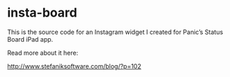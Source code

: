 insta-board
===========

This is the source code for an Instagram widget I created for Panic’s Status Board iPad app.

Read more about it here:

http://www.stefaniksoftware.com/blog/?p=102
